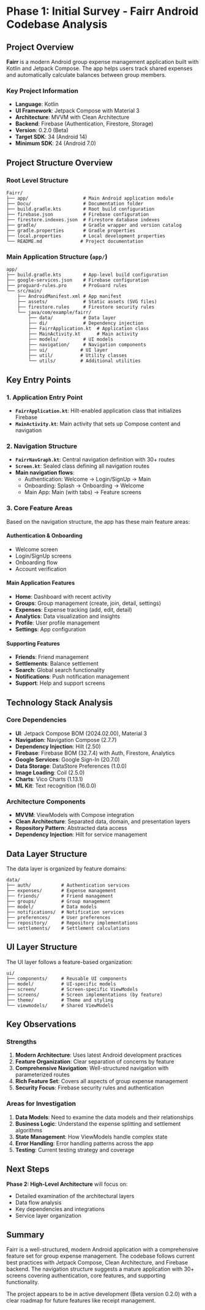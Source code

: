# Phase 1: Initial Survey - Fairr Android Codebase Analysis

## Project Overview

**Fairr** is a modern Android group expense management application built with Kotlin and Jetpack Compose. The app helps users track shared expenses and automatically calculate balances between group members.

### Key Project Information
- **Language**: Kotlin
- **UI Framework**: Jetpack Compose with Material 3
- **Architecture**: MVVM with Clean Architecture
- **Backend**: Firebase (Authentication, Firestore, Storage)
- **Version**: 0.2.0 (Beta)
- **Target SDK**: 34 (Android 14)
- **Minimum SDK**: 24 (Android 7.0)

## Project Structure Overview

### Root Level Structure
```
Fairr/
├── app/                    # Main Android application module
├── Docu/                   # Documentation folder
├── build.gradle.kts        # Root build configuration
├── firebase.json           # Firebase configuration
├── firestore.indexes.json  # Firestore database indexes
├── gradle/                 # Gradle wrapper and version catalog
├── gradle.properties       # Gradle properties
├── local.properties        # Local development properties
└── README.md              # Project documentation
```

### Main Application Structure (`app/`)
```
app/
├── build.gradle.kts        # App-level build configuration
├── google-services.json    # Firebase configuration
├── proguard-rules.pro      # ProGuard rules
└── src/main/
    ├── AndroidManifest.xml # App manifest
    ├── assets/             # Static assets (SVG files)
    ├── firestore.rules     # Firestore security rules
    └── java/com/example/fairr/
        ├── data/           # Data layer
        ├── di/             # Dependency injection
        ├── FairrApplication.kt  # Application class
        ├── MainActivity.kt      # Main activity
        ├── models/         # UI models
        ├── navigation/     # Navigation components
        ├── ui/            # UI layer
        ├── util/          # Utility classes
        └── utils/         # Additional utilities
```

## Key Entry Points

### 1. Application Entry Point
- **`FairrApplication.kt`**: Hilt-enabled application class that initializes Firebase
- **`MainActivity.kt`**: Main activity that sets up Compose content and navigation

### 2. Navigation Structure
- **`FairrNavGraph.kt`**: Central navigation definition with 30+ routes
- **`Screen.kt`**: Sealed class defining all navigation routes
- **Main navigation flows**:
  - Authentication: Welcome → Login/SignUp → Main
  - Onboarding: Splash → Onboarding → Welcome
  - Main App: Main (with tabs) → Feature screens

### 3. Core Feature Areas
Based on the navigation structure, the app has these main feature areas:

#### Authentication & Onboarding
- Welcome screen
- Login/SignUp screens
- Onboarding flow
- Account verification

#### Main Application Features
- **Home**: Dashboard with recent activity
- **Groups**: Group management (create, join, detail, settings)
- **Expenses**: Expense tracking (add, edit, detail)
- **Analytics**: Data visualization and insights
- **Profile**: User profile management
- **Settings**: App configuration

#### Supporting Features
- **Friends**: Friend management
- **Settlements**: Balance settlement
- **Search**: Global search functionality
- **Notifications**: Push notification management
- **Support**: Help and support screens

## Technology Stack Analysis

### Core Dependencies
- **UI**: Jetpack Compose BOM (2024.02.00), Material 3
- **Navigation**: Navigation Compose (2.7.7)
- **Dependency Injection**: Hilt (2.50)
- **Firebase**: Firebase BOM (32.7.4) with Auth, Firestore, Analytics
- **Google Services**: Google Sign-In (20.7.0)
- **Data Storage**: DataStore Preferences (1.0.0)
- **Image Loading**: Coil (2.5.0)
- **Charts**: Vico Charts (1.13.1)
- **ML Kit**: Text recognition (16.0.0)

### Architecture Components
- **MVVM**: ViewModels with Compose integration
- **Clean Architecture**: Separated data, domain, and presentation layers
- **Repository Pattern**: Abstracted data access
- **Dependency Injection**: Hilt for service management

## Data Layer Structure

The data layer is organized by feature domains:
```
data/
├── auth/           # Authentication services
├── expenses/       # Expense management
├── friends/        # Friend management
├── groups/         # Group management
├── model/          # Data models
├── notifications/  # Notification services
├── preferences/    # User preferences
├── repository/     # Repository implementations
└── settlements/    # Settlement calculations
```

## UI Layer Structure

The UI layer follows a feature-based organization:
```
ui/
├── components/     # Reusable UI components
├── model/          # UI-specific models
├── screen/         # Screen-specific ViewModels
├── screens/        # Screen implementations (by feature)
├── theme/          # Theme and styling
└── viewmodels/     # Shared ViewModels
```

## Key Observations

### Strengths
1. **Modern Architecture**: Uses latest Android development practices
2. **Feature Organization**: Clear separation of concerns by feature
3. **Comprehensive Navigation**: Well-structured navigation with parameterized routes
4. **Rich Feature Set**: Covers all aspects of group expense management
5. **Security Focus**: Firebase security rules and authentication

### Areas for Investigation
1. **Data Models**: Need to examine the data models and their relationships
2. **Business Logic**: Understand the expense splitting and settlement algorithms
3. **State Management**: How ViewModels handle complex state
4. **Error Handling**: Error handling patterns across the app
5. **Testing**: Current testing strategy and coverage

## Next Steps

**Phase 2: High-Level Architecture** will focus on:
- Detailed examination of the architectural layers
- Data flow analysis
- Key dependencies and integrations
- Service layer organization

## Summary

Fairr is a well-structured, modern Android application with a comprehensive feature set for group expense management. The codebase follows current best practices with Jetpack Compose, Clean Architecture, and Firebase backend. The navigation structure suggests a mature application with 30+ screens covering authentication, core features, and supporting functionality.

The project appears to be in active development (Beta version 0.2.0) with a clear roadmap for future features like receipt management. 